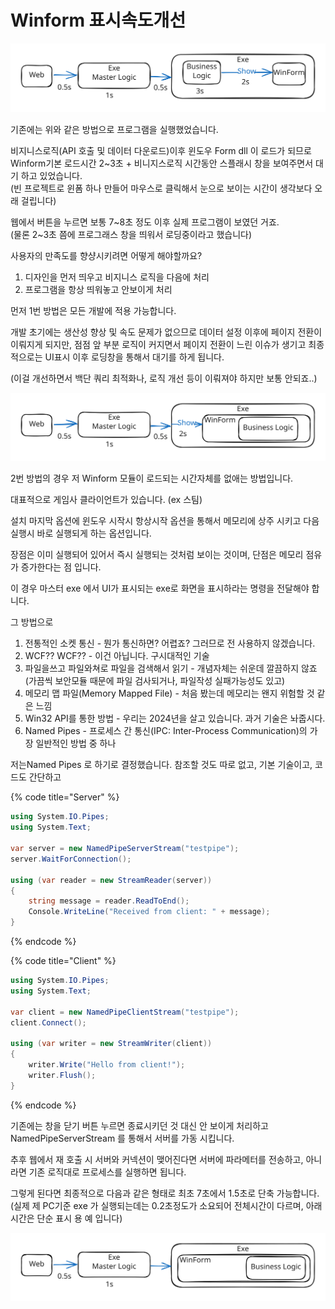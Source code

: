 # Winform 표시속도개선



<img src="../../.gitbook/assets/file.excalidraw.svg" alt="기존 UI표시까지 7초 소요" class="gitbook-drawing">

기존에는 위와 같은 방법으로 프로그램을 실행했었습니다.&#x20;

비지니스로직(API 호출 및 데이터 다운로드)이후 윈도우 Form dll 이 로드가 되므로 \
Winform기본 로드시간 2\~3초 + 비니지스로직 시간동안 스플래시 창을 보여주면서 대기 하고 있었습니다. \
(빈 프로젝트로 윈폼 하나 만들어 마우스로  클릭해서 눈으로 보이는 시간이 생각보다 오래 걸립니다)



웹에서 버튼을 누르면 보통 7\~8초 정도 이후 실제 프로그램이 보였던 거죠.\
(물론 2\~3초 쯤에 프로그래스 창을 띄워서 로딩중이라고 했습니다)



사용자의 만족도를 향샹시키려면 어떻게 해야할까요?

1. 디자인을 먼저 띄우고 비지니스 로직을 다음에 처리
2. 프로그램을 항상 띄워놓고 안보이게 처리



먼저 1번 방법은 모든 개발에 적용 가능합니다.&#x20;

개발 초기에는 생산성 향상 및 속도 문제가 없으므로 데이터 설정 이후에 페이지 전환이 이뤄지게 되지만, 점점 앞 부분 로직이 커지면서 페이지 전환이 느린 이슈가 생기고 최종적으로는 UI표시 이후 로딩창을 통해서 대기를 하게 됩니다.&#x20;

(이걸 개선하면서 백단 쿼리 최적화나, 로직 개선 등이 이뤄져야 하지만 보통 안되죠..)



<img src="../../.gitbook/assets/file.excalidraw (1).svg" alt="UI를 먼저 띄울경우 4초" class="gitbook-drawing">

2번 방법의 경우 저 Winform 모듈이 로드되는 시간자체를 없애는 방법입니다.&#x20;

대표적으로 게임사 클라이언트가 있습니다. (ex 스팀)



설치 마지막 옵션에 윈도우 시작시 항상시작 옵션을 통해서 메모리에 상주 시키고 다음 실행시 바로 실행되게 하는 옵션입니다.&#x20;



장점은 이미 실행되어 있어서 즉시 실행되는 것처럼 보이는 것이며, 단점은 메모리 점유가 증가한다는 점 입니다.&#x20;



이 경우 마스터 exe 에서 UI가 표시되는 exe로 화면을 표시하라는 명령을 전달해야  합니다.&#x20;

그 방법으로

1. 전통적인 소켓 통신 - 뭔가 통신하면? 어렵죠? 그러므로 전 사용하지 않겠습니다.
2. WCF?? WCF?? - 이건 아닙니다. 구시대적인 기술
3. 파일을쓰고 파일와쳐로 파일을 검색해서 읽기 - 개념자체는 쉬운데 깔끔하지 않죠\
   (가끔씩 보안모듈  때문에 파일 검사되거나, 파일작성 실패가능성도 있고)
4. 메모리 맵 파일(Memory Mapped File) - 처음 봤는데 메모리는 왠지 위험할 것 같은 느낌
5. Win32 API를 통한 방법 - 우리는 2024년을 살고 있습니다. 과거 기술은 놔줍시다.&#x20;
6. Named Pipes - 프로세스 간 통신(IPC: Inter-Process Communication)의 가장 일반적인 방법 중 하나



저는Named Pipes 로 하기로 결정했습니다. 참조할 것도 따로 없고, 기본 기술이고, 코드도 간단하고

{% code title="Server" %}
```csharp
using System.IO.Pipes;
using System.Text;

var server = new NamedPipeServerStream("testpipe");
server.WaitForConnection();

using (var reader = new StreamReader(server))
{
    string message = reader.ReadToEnd();
    Console.WriteLine("Received from client: " + message);
}
```
{% endcode %}

{% code title="Client" %}
```csharp
using System.IO.Pipes;
using System.Text;

var client = new NamedPipeClientStream("testpipe");
client.Connect();

using (var writer = new StreamWriter(client))
{
    writer.Write("Hello from client!");
    writer.Flush();
}
```
{% endcode %}

기존에는 창을 닫기 버튼 누르면 종료시키던 것 대신 안 보이게 처리하고 NamedPipeServerStream 를 통해서 서버를 가동 시킵니다.&#x20;

추후 웹에서 재 호출 시 서버와 커넥션이 맺어진다면 서버에 파라메터를 전송하고, 아니라면 기존 로직대로 프로세스를 실행하면 됩니다.&#x20;



그렇게 된다면 최종적으로 다음과 같은 형태로 최초 7초에서 1.5초로 단축 가능합니다. \
(실제 제 PC기준 exe 가 실행되는데는 0.2초정도가 소요되어 전체시간이 다르며, 아래 시간은 단순 표시  용  예 입니다)

<img src="../../.gitbook/assets/file.excalidraw (2).svg" alt="최종 결과 1.5초 만에 UI 표시" class="gitbook-drawing">

